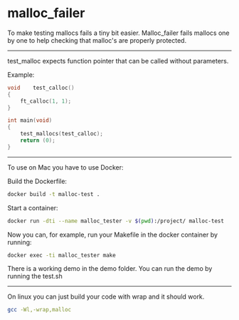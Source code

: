 # malloc_failer
To make testing mallocs fails a tiny bit easier. 
Malloc_failer fails mallocs one by one to help checking that malloc's are properly protected.


---

test_malloc expects function pointer that can be called without parameters.

Example:
```c
void	test_calloc()
{
	ft_calloc(1, 1);
}

int	main(void)
{
	test_mallocs(test_calloc);
	return (0);
}
```

---

To use on Mac you have to use Docker:

Build the Dockerfile:
```sh
docker build -t malloc-test .
```
Start a container:
```sh
docker run -dti --name malloc_tester -v $(pwd):/project/ malloc-test
```
Now you can, for example, run your Makefile in the docker container by running:
```sh
docker exec -ti malloc_tester make
```

There is a working demo in the demo folder.
You can run the demo by running the test.sh 

---

On linux you can just build your code with wrap and it should work.
```sh
gcc -Wl,-wrap,malloc
```

